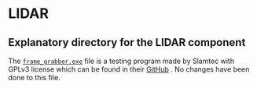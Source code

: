 # LIDAR
## Explanatory directory for the LIDAR component

The [`frame_grabber.exe`](frame_grabber.exe) file is a testing program made by Slamtec with GPLv3 license which can be found in their [GitHub](https://github.com/Slamtec/rplidar_sdk) . No changes have been done to this file.